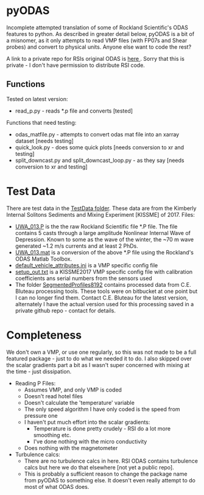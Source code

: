 # pyODAS

Incomplete attempted translation of some of Rockland Scientific's ODAS features to python. As described in greater detail below, pyODAS is a bit of a misnomer, as it only attempts to read VMP files (with FP07s and Shear probes) and convert to physical units. Anyone else want to code the rest? 

A link to a private repo for RSIs original ODAS is [here ](https://github.com/iosonobert/ODAS_Matlab). Sorry that this is private - I don't have permission to distribute RSI code. 

## Functions

Tested on latest version:

- read_p.py - reads *.p file and converts [tested]

Functions that need testing:

- odas_matfile.py - attempts to convert odas mat file into an xarray dataset [needs testing] 
- quick_look.py - does some quick plots [needs conversion to xr and testing]
- split_downcast.py and split_downcast_loop.py - as they say [needs conversion to xr and testing] 

# Test Data

There are test data in the [TestData folder](./TestData). These data are from the Kimberly Internal Solitons Sediments and Mixing Experiment [KISSME] of 2017. Files:

- [UWA_013.P](./TestData/UWA_013.P) is the the raw Rockland Scientific file *.P file. The file contains 5 casts through a large amplitude Nonlinear Internal Wave of Depression. Known to some as the wave of the winter, the ~70 m wave generated ~1.2 m/s currents and at least 2 PhDs. 
- [UWA_013.mat](./TestData/UWA_013.mat) is a conversion of the above *.P file using the Rockland's ODAS Matlab Toolbox. 
- [default_vehicle_attributes.ini](./TestData/default_vehicle_attributes.ini) is a VMP specific config file
- [setup_out.txt](./TestData/setup_out.txt) is a KISSME2017 VMP specific config file with calibration coefficients ans serial numbers from the sensors used  
- The folder [SegmentedProfiles8192](./TestData/SegmentedProfiles8192) contains processed data from C.E. Bluteau processing tools. These tools were on bitbucket at one point but I can no longer find them. Contact C.E. Bluteau for the latest version, alternately I have the actual version used for this processing saved in a private github repo - contact for details. 


# Completeness

We don't own a VMP, or use one regularly, so this was not made to be a full featured package - just to do what we needed it to do. I also skipped over the scalar gradients part a bit as I wasn't super concerned with mixing at the time - just dissipation. 

- Reading P Files:
  - Assumes VMP, and only VMP is coded
  - Doesn't read hotel files
  - Doesn't calculate the 'temperature' variable
  - The only speed algorithm I have only coded is the speed from pressure one
  - I haven't put much effort into the scalar gradients:
    - Temperature is done pretty crudely - RSI do a lot more smoothing etc. 
    - I've done nothing with the micro conductivity
  - Does nothing with the magnetometer
- Turbulence calcs:
  - There are no turbulence calcs in here. RSI ODAS contains turbulence calcs but here we do that elsewhere [not yet a public repo]. 
  - This is probably a sufficient reason to change the package name from pyODAS to something else. It doesn't even really attempt to do most of what ODAS does. 

